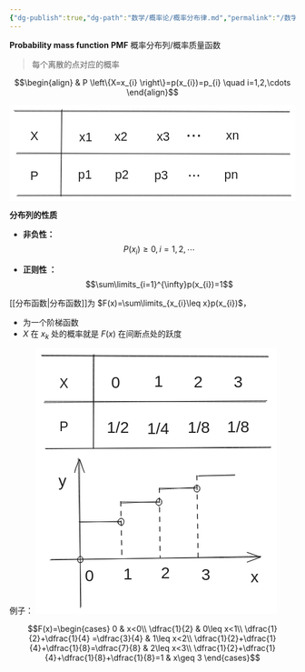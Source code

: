 ```yaml
---
{"dg-publish":true,"dg-path":"数学/概率论/概率分布律.md","permalink":"/数学/概率论/概率分布律/","dgPassFrontmatter":true,"noteIcon":"","created":"2024-05-21T15:20:28.412+08:00","updated":"2024-06-15T21:34:24.216+08:00"}
---
```


**Probability mass function**  **PMF**
概率分布列/概率质量函数
>每个离散的点对应的概率

$$\begin{align}
 & P \left\{X=x_{i} \right\}=p(x_{i})=p_{i} \quad  i=1,2,\cdots
\end{align}$$


<svg xmlns="http://www.w3.org/2000/svg" version="1.1" viewBox="0 0 651.1904273054424 218.25835109083118" width="651.1904273054424" height="218.25835109083118">  <!-- svg-source:excalidraw -->    <defs>    <style class="style-fonts">      @font-face {        font-family: "Virgil";        src: url("https://excalidraw.com/Virgil.woff2");      }      @font-face {        font-family: "Cascadia";        src: url("https://excalidraw.com/Cascadia.woff2");      }      @font-face {        font-family: "Assistant";        src: url("https://excalidraw.com/Assistant-Regular.woff2");      }    </style>      </defs>  <rect x="0" y="0" width="651.1904273054424" height="218.25835109083118" fill="#ffffff"></rect><g stroke-linecap="round"><g transform="translate(10.426605924963951 13.311196283687877) rotate(0 313.1182355762029 1.232675344149584)"><path d="M-0.43 -0.69 C104.04 -0.57, 523.07 1.18, 627.41 1.71 M1.55 1.56 C105.91 1.73, 523.25 2.47, 627.08 2.86" stroke="#1e1e1e" stroke-width="1" fill="none"></path></g></g><mask></mask><g stroke-linecap="round"><g transform="translate(16.806987226759702 207.04975422225107) rotate(0 311.8740104190444 -0.18074568723091033)"><path d="M-0.36 -0.36 C103.76 -0.46, 520.51 -0.19, 624.38 -0.04 M1.65 -1.59 C105.7 -2.12, 519.83 -2.03, 623.77 -1.99" stroke="#1e1e1e" stroke-width="1" fill="none"></path></g></g><mask></mask><g stroke-linecap="round"><g transform="translate(15.4400689659019 109.71159637526353) rotate(0 311.0653955013634 0.9918527578054182)"><path d="M1 -0.83 C104.76 -0.48, 519.85 2.2, 623.28 2.83 M0.06 1.35 C103.71 1.3, 519.52 1.2, 622.93 1.14" stroke="#1e1e1e" stroke-width="1" fill="none"></path></g></g><mask></mask><g stroke-linecap="round"><g transform="translate(119.44141072501321 11.0439554542304) rotate(0 -0.9894983262966264 98.19539816542601)"><path d="M0.13 -1.04 C-0.15 31.87, -1.59 164.12, -1.95 197.21 M-1.26 1.02 C-1.68 33.62, -2.63 163.06, -2.89 195.52" stroke="#1e1e1e" stroke-width="1" fill="none"></path></g></g><mask></mask><g transform="translate(47.23012536075089 54.79045691340025) rotate(0 9.337890625 16.09999999999991)"><text x="0" y="25.760546874999996" font-family="Helvetica, Segoe UI Emoji" font-size="28px" fill="#1e1e1e" text-anchor="start" style="white-space: pre;" direction="ltr" dominant-baseline="alphabetic">X</text></g><g transform="translate(47.18298695118017 145.27455645620057) rotate(0 9.337890625 16.09999999999991)"><text x="0" y="25.760546874999996" font-family="Helvetica, Segoe UI Emoji" font-size="28px" fill="#1e1e1e" text-anchor="start" style="white-space: pre;" direction="ltr" dominant-baseline="alphabetic">P</text></g><g transform="translate(158.7091974760903 56.57052142775092) rotate(0 14.7861328125 16.09999999999991)"><text x="0" y="25.760546874999996" font-family="Helvetica, Segoe UI Emoji" font-size="28px" fill="#1e1e1e" text-anchor="start" style="white-space: pre;" direction="ltr" dominant-baseline="alphabetic">x1</text></g><g transform="translate(156.14468245885212 142.516244068991) rotate(0 15.572265625 16.09999999999991)"><text x="0" y="25.760546874999996" font-family="Helvetica, Segoe UI Emoji" font-size="28px" fill="#1e1e1e" text-anchor="start" style="white-space: pre;" direction="ltr" dominant-baseline="alphabetic">p1</text></g><g transform="translate(240.1587912561206 142.55291426997155) rotate(0 15.572265625 16.09999999999991)"><text x="0" y="25.760546874999996" font-family="Helvetica, Segoe UI Emoji" font-size="28px" fill="#1e1e1e" text-anchor="start" style="white-space: pre;" direction="ltr" dominant-baseline="alphabetic">p2</text></g><g transform="translate(329.6515436851707 143.68264985728865) rotate(0 15.572265625 16.09999999999991)"><text x="0" y="25.760546874999996" font-family="Helvetica, Segoe UI Emoji" font-size="28px" fill="#1e1e1e" text-anchor="start" style="white-space: pre;" direction="ltr" dominant-baseline="alphabetic">p3</text></g><g transform="translate(239.03911545249264 56.15924372049949) rotate(0 14.7861328125 16.09999999999991)"><text x="0" y="25.760546874999996" font-family="Helvetica, Segoe UI Emoji" font-size="28px" fill="#1e1e1e" text-anchor="start" style="white-space: pre;" direction="ltr" dominant-baseline="alphabetic">x2</text></g><g transform="translate(335.25008314906006 55.46552834564818) rotate(0 14.7861328125 16.09999999999991)"><text x="0" y="25.760546874999996" font-family="Helvetica, Segoe UI Emoji" font-size="28px" fill="#1e1e1e" text-anchor="start" style="white-space: pre;" direction="ltr" dominant-baseline="alphabetic">x3</text></g><g transform="translate(401.3917227475872 33.3780097182057) rotate(0 17.923404311204536 24.729467975248326)"><text x="0" y="39.567988755912765" font-family="Helvetica, Segoe UI Emoji" font-size="43.0077703917362px" fill="#1e1e1e" text-anchor="start" style="white-space: pre;" direction="ltr" dominant-baseline="alphabetic">...</text></g><g transform="translate(405.5821887589958 130.8932302985363) rotate(0 14.55563821296846 20.082858300634598)"><text x="0" y="32.133255443321815" font-family="Helvetica, Segoe UI Emoji" font-size="34.926710088060226px" fill="#1e1e1e" text-anchor="start" style="white-space: pre;" direction="ltr" dominant-baseline="alphabetic">...</text></g><g transform="translate(492.9897761147463 53.4268304371717) rotate(0 14.7861328125 16.09999999999991)"><text x="0" y="25.760546874999996" font-family="Helvetica, Segoe UI Emoji" font-size="28px" fill="#1e1e1e" text-anchor="start" style="white-space: pre;" direction="ltr" dominant-baseline="alphabetic">xn</text></g><g transform="translate(489.16438855450144 141.82806457466359) rotate(0 15.572265625 16.09999999999991)"><text x="0" y="25.760546874999996" font-family="Helvetica, Segoe UI Emoji" font-size="28px" fill="#1e1e1e" text-anchor="start" style="white-space: pre;" direction="ltr" dominant-baseline="alphabetic">pn</text></g></svg>

**分布列的性质**
- **非负性：**
	$$P(x_{i})\geq 0,i=1,2,\cdots$$

- **正则性 ：**
	$$\sum\limits_{i=1}^{\infty}p(x_{i})=1$$


[[分布函数\|分布函数]]为 $F(x)=\sum\limits_{x_{i}\leq x}p(x_{i})$，
- 为一个阶梯函数
- $X$ 在 $x_{k}$ 处的概率就是 $F(x)$ 在间断点处的跃度

例子：
<svg xmlns="http://www.w3.org/2000/svg" version="1.1" viewBox="0 0 424.7525350546463 465.8749177631353" width="424.7525350546463" height="465.8749177631353">  <!-- svg-source:excalidraw -->    <defs>    <style class="style-fonts">      @font-face {        font-family: "Virgil";        src: url("https://excalidraw.com/Virgil.woff2");      }      @font-face {        font-family: "Cascadia";        src: url("https://excalidraw.com/Cascadia.woff2");      }      @font-face {        font-family: "Assistant";        src: url("https://excalidraw.com/Assistant-Regular.woff2");      }    </style>      </defs>  <rect x="0" y="0" width="424.7525350546463" height="465.8749177631353" fill="#ffffff"></rect><g stroke-linecap="round"><g transform="translate(11.153494500806552 12.367022899876702) rotate(0 198.96812931203306 0.6700848455764117)"><path d="M0.2 0.19 C66.79 0.6, 332.64 2.17, 399.03 2.25 M-1.15 -0.75 C65.42 -0.65, 332.12 0.21, 398.66 0.6" stroke="#1e1e1e" stroke-width="1" fill="none"></path></g></g><mask></mask><g stroke-linecap="round"><g transform="translate(16.869547523727725 175.24804443501034) rotate(0 198.65233343486568 -0.8073718670038943)"><path d="M1.09 0.91 C67.37 0.49, 332.02 -1.94, 397.88 -2.3 M0.21 0.34 C66.36 0.05, 330.84 -0.5, 397.24 -1.12" stroke="#1e1e1e" stroke-width="1" fill="none"></path></g></g><mask></mask><g stroke-linecap="round"><g transform="translate(15.359024327602686 93.23223614464314) rotate(0 195.60835220721998 -0.0778437921976547)"><path d="M0.58 -0.68 C65.42 -0.8, 324.88 0.21, 390.16 0.22 M-0.58 1.57 C64.53 1.01, 326.88 -1.52, 392.32 -1.7" stroke="#1e1e1e" stroke-width="1" fill="none"></path></g></g><mask></mask><g stroke-linecap="round"><g transform="translate(102.60026680277078 10.465154100814743) rotate(0 -0.8300379779057465 82.37094249358665)"><path d="M-1.06 0.38 C-1.25 27.88, -0.48 137.02, -0.61 164.29 M0.59 -0.47 C0.28 27.26, -0.46 138.03, -1.01 165.6" stroke="#1e1e1e" stroke-width="1" fill="none"></path></g></g><mask></mask><g transform="translate(42.026026611727715 47.161787785401884) rotate(0 7.833064135933171 13.505441180783237)"><text x="0" y="21.609164633858395" font-family="Helvetica, Segoe UI Emoji" font-size="23.487723792666383px" fill="#1e1e1e" text-anchor="start" style="white-space: pre;" direction="ltr" dominant-baseline="alphabetic">X</text></g><g transform="translate(41.986484685155474 123.06412841716701) rotate(0 7.833064135933171 13.505441180783237)"><text x="0" y="21.609164633858395" font-family="Helvetica, Segoe UI Emoji" font-size="23.487723792666383px" fill="#1e1e1e" text-anchor="start" style="white-space: pre;" direction="ltr" dominant-baseline="alphabetic">P</text></g><g transform="translate(133.23654692329077 43.29841937290166) rotate(0 15.5654296875 16.09999999999991)"><text x="0" y="25.760546874999996" font-family="Helvetica, Segoe UI Emoji" font-size="28px" fill="#1e1e1e" text-anchor="start" style="white-space: pre;" direction="ltr" dominant-baseline="alphabetic">0  </text></g><g transform="translate(209.03891669165338 40.95463387710515) rotate(0 7.7861328125 16.09999999999991)"><text x="0" y="25.760546874999996" font-family="Helvetica, Segoe UI Emoji" font-size="28px" fill="#1e1e1e" text-anchor="start" style="white-space: pre;" direction="ltr" dominant-baseline="alphabetic">1</text></g><g transform="translate(278.63960458424083 42.1338257271932) rotate(0 7.7861328125 16.09999999999991)"><text x="0" y="25.760546874999996" font-family="Helvetica, Segoe UI Emoji" font-size="28px" fill="#1e1e1e" text-anchor="start" style="white-space: pre;" direction="ltr" dominant-baseline="alphabetic">2</text></g><g transform="translate(349.2034861019939 42.5859823701544) rotate(0 7.7861328125 16.09999999999991)"><text x="0" y="25.760546874999996" font-family="Helvetica, Segoe UI Emoji" font-size="28px" fill="#1e1e1e" text-anchor="start" style="white-space: pre;" direction="ltr" dominant-baseline="alphabetic">3</text></g><g transform="translate(125.53550830580676 122.65286693400867) rotate(0 19.4619140625 16.09999999999991)"><text x="0" y="25.760546874999996" font-family="Helvetica, Segoe UI Emoji" font-size="28px" fill="#1e1e1e" text-anchor="start" style="white-space: pre;" direction="ltr" dominant-baseline="alphabetic">1/2</text></g><g transform="translate(196.43187380257703 124.09407076295383) rotate(0 19.4619140625 16.09999999999991)"><text x="0" y="25.760546874999996" font-family="Helvetica, Segoe UI Emoji" font-size="28px" fill="#1e1e1e" text-anchor="start" style="white-space: pre;" direction="ltr" dominant-baseline="alphabetic">1/4</text></g><g transform="translate(268.0706965370574 122.39081896943844) rotate(0 19.4619140625 16.09999999999991)"><text x="0" y="25.760546874999996" font-family="Helvetica, Segoe UI Emoji" font-size="28px" fill="#1e1e1e" text-anchor="start" style="white-space: pre;" direction="ltr" dominant-baseline="alphabetic">1/8</text></g><g transform="translate(337.584011117646 121.43000042315816) rotate(0 19.4619140625 16.09999999999991)"><text x="0" y="25.760546874999996" font-family="Helvetica, Segoe UI Emoji" font-size="28px" fill="#1e1e1e" text-anchor="start" style="white-space: pre;" direction="ltr" dominant-baseline="alphabetic">1/8</text></g><g stroke-linecap="round"><g transform="translate(25.861507177898176 371.42130747900364) rotate(0 185.66950575932046 -2.9934140371346984)"><path d="M-0.26 0.26 C61.54 -0.64, 309.47 -4.97, 371.37 -6.21 M1.81 -0.64 C63.4 -1.3, 309.02 -3.82, 370.44 -4.79" stroke="#1e1e1e" stroke-width="1" fill="none"></path></g><g transform="translate(25.861507177898176 371.42130747900364) rotate(0 185.66950575932046 -2.9934140371346984)"><path d="M347.06 4.05 C355.74 1.06, 363.11 -2.4, 370.44 -4.79 M347.06 4.05 C352.54 1.6, 356.33 1.07, 370.44 -4.79" stroke="#1e1e1e" stroke-width="1" fill="none"></path></g><g transform="translate(25.861507177898176 371.42130747900364) rotate(0 185.66950575932046 -2.9934140371346984)"><path d="M346.84 -13.05 C355.49 -10.05, 362.94 -7.53, 370.44 -4.79 M346.84 -13.05 C352.27 -12.06, 356.1 -9.16, 370.44 -4.79" stroke="#1e1e1e" stroke-width="1" fill="none"></path></g></g><mask></mask><g stroke-linecap="round"><g transform="translate(79.0692613208499 454.87707330075) rotate(0 -1.5245866232911567 -131.11476784639058)"><path d="M0.81 -1.06 C0.31 -44.58, -3.12 -218.63, -3.94 -262.15 M-0.22 1 C-0.27 -42.23, -1.44 -216.94, -1.7 -260.56" stroke="#1e1e1e" stroke-width="1" fill="none"></path></g><g transform="translate(79.0692613208499 454.87707330075) rotate(0 -1.5245866232911567 -131.11476784639058)"><path d="M7 -237.13 C3.48 -243.8, 3.44 -249.35, -1.7 -260.56 M7 -237.13 C3.52 -244.46, 0.82 -252.44, -1.7 -260.56" stroke="#1e1e1e" stroke-width="1" fill="none"></path></g><g transform="translate(79.0692613208499 454.87707330075) rotate(0 -1.5245866232911567 -131.11476784639058)"><path d="M-10.1 -237.02 C-9.79 -243.84, -6 -249.4, -1.7 -260.56 M-10.1 -237.02 C-8.33 -244.26, -5.78 -252.27, -1.7 -260.56" stroke="#1e1e1e" stroke-width="1" fill="none"></path></g></g><mask></mask><g stroke-linecap="round" transform="translate(73.91960610222995 365.51506266049364) rotate(0 4.858834144292871 5.466201757548561)"><path d="M4.94 -0.14 C5.86 -0.14, 7.64 0.56, 8.37 1.48 C9.09 2.4, 9.16 4.1, 9.27 5.35 C9.37 6.61, 9.53 8.08, 8.98 9.01 C8.42 9.94, 7.04 10.7, 5.93 10.96 C4.82 11.21, 3.24 11.11, 2.31 10.56 C1.38 10, 0.66 8.82, 0.34 7.63 C0.03 6.45, 0.06 4.51, 0.42 3.46 C0.78 2.41, 1.71 1.93, 2.51 1.33 C3.31 0.72, 4.57 0.11, 5.21 -0.14 C5.85 -0.4, 6.32 -0.26, 6.33 -0.19 M5.79 -0.17 C6.7 -0.32, 6.89 0.4, 7.55 1.17 C8.21 1.95, 9.49 3.29, 9.73 4.48 C9.97 5.68, 9.45 7.4, 8.99 8.32 C8.54 9.23, 8.01 9.58, 7.02 9.97 C6.03 10.36, 4.05 10.94, 3.06 10.65 C2.07 10.36, 1.55 9.24, 1.05 8.22 C0.55 7.2, 0 5.63, 0.06 4.55 C0.13 3.46, 0.72 2.54, 1.45 1.71 C2.18 0.88, 3.83 -0.08, 4.45 -0.46 C5.07 -0.84, 5.04 -0.69, 5.17 -0.58" stroke="#1e1e1e" stroke-width="1" fill="none"></path></g><g stroke-linecap="round"><g transform="translate(77.56381178176443 304.7794757142028) rotate(0 36.03644220496628 -0.2024603194915926)"><path d="M0.12 0.36 C12.17 0.28, 61.19 -0.91, 73.03 -1.1 M-1.28 -0.49 C10.64 -0.38, 60.11 -0.06, 72.59 0.07" stroke="#1e1e1e" stroke-width="1" fill="none"></path></g></g><mask></mask><g stroke-linecap="round"><g transform="translate(150.0415367593654 267.93319223127037) rotate(0 1.3915560951637502 50.24279012305146)"><path d="M0.03 1.15 C0.24 17.76, 1.67 83.27, 1.97 99.87" stroke="#1e1e1e" stroke-width="1.5" fill="none" stroke-dasharray="8 9"></path></g></g><mask></mask><g stroke-linecap="round"><g transform="translate(149.63669619169698 269.9577420453097) rotate(0 33.607025132819814 -0.20244697427233405)"><path d="M-0.35 -0.53 C11.1 -0.55, 56.55 0.45, 67.7 0.52 M1.66 1.8 C13.09 1.41, 56.38 -1.05, 67.01 -1.11" stroke="#1e1e1e" stroke-width="1" fill="none"></path></g></g><mask></mask><g stroke-linecap="round" transform="translate(145.39175202680462 298.486808736071) rotate(0 5.119968260498851 6.053195543948959)"><path d="M4.45 0.2 C5.58 -0.13, 7.1 -0.21, 8.09 0.43 C9.08 1.07, 10.09 2.8, 10.38 4.06 C10.68 5.32, 10.36 6.76, 9.86 8 C9.36 9.23, 8.35 10.79, 7.38 11.48 C6.41 12.17, 5.02 12.43, 4.04 12.14 C3.06 11.86, 2.15 10.86, 1.49 9.78 C0.83 8.7, 0.15 6.93, 0.09 5.66 C0.02 4.39, 0.36 3.1, 1.11 2.15 C1.85 1.21, 4.02 0.35, 4.55 -0.02 C5.09 -0.38, 4.33 -0.13, 4.3 -0.06 M5.51 -0.2 C6.6 -0.02, 8.32 1.5, 9.11 2.49 C9.9 3.47, 10.3 4.29, 10.25 5.68 C10.2 7.07, 9.46 9.65, 8.83 10.8 C8.2 11.96, 7.62 12.69, 6.47 12.64 C5.32 12.58, 3.07 11.19, 1.91 10.47 C0.75 9.76, -0.11 9.4, -0.48 8.34 C-0.84 7.29, -0.89 5.41, -0.27 4.14 C0.35 2.87, 2.06 1.36, 3.24 0.71 C4.41 0.06, 6.18 0.39, 6.77 0.25 C7.36 0.1, 6.79 -0.22, 6.77 -0.16" stroke="#1e1e1e" stroke-width="1" fill="none"></path></g><g stroke-linecap="round"><g transform="translate(218.74879988667476 244.21642372397582) rotate(0 0.5365248680687245 62.024174186604796)"><path d="M-0.63 1 C-0.5 21.55, 0.32 102.59, 0.73 123.07" stroke="#1e1e1e" stroke-width="1.5" fill="none" stroke-dasharray="8 9"></path></g></g><mask></mask><g stroke-linecap="round"><g transform="translate(217.80664086235043 246.28018989495604) rotate(0 32.6798302060498 -0.6376357827921311)"><path d="M0.7 -0.99 C11.43 -0.98, 53.35 -0.54, 64.27 -0.61 M-0.39 1.1 C10.7 0.82, 55.36 -2.16, 66.41 -2.39" stroke="#1e1e1e" stroke-width="1" fill="none"></path></g></g><mask></mask><g stroke-linecap="round"><g transform="translate(286.2456990489885 223.91689301509132) rotate(0 32.172702119173096 -0.5531107206531942)"><path d="M-0.41 0.35 C10.33 -0.11, 54.49 -1.99, 65.15 -2.09 M1.58 -0.51 C12.16 -0.91, 53.88 -0.79, 64.63 -1.06" stroke="#1e1e1e" stroke-width="1" fill="none"></path></g></g><mask></mask><g stroke-linecap="round"><g transform="translate(284.3204442492531 224.26970319537259) rotate(0 0.6729400368188863 72.66340646975868)"><path d="M-0.1 -1.09 C0.11 23.4, 1.83 122.26, 2.14 146.51" stroke="#1e1e1e" stroke-width="1.5" fill="none" stroke-dasharray="8 9"></path></g></g><mask></mask><g stroke-linecap="round" transform="translate(212.28278755986915 263.8491026008901) rotate(0 5.119968260498851 6.053195543948959)"><path d="M5.42 0.39 C6.52 0.31, 8.1 0.52, 8.84 1.49 C9.58 2.46, 9.82 4.78, 9.87 6.21 C9.93 7.65, 9.73 9.19, 9.17 10.09 C8.62 10.98, 7.65 11.41, 6.56 11.58 C5.47 11.76, 3.72 11.61, 2.64 11.14 C1.56 10.68, 0.4 9.96, 0.06 8.79 C-0.27 7.61, 0.2 5.44, 0.62 4.09 C1.04 2.75, 1.73 1.3, 2.58 0.7 C3.44 0.1, 5.16 0.58, 5.75 0.51 C6.34 0.43, 6.11 0.29, 6.14 0.25 M4.38 -0.18 C5.43 -0.15, 7.32 0.88, 8.26 1.64 C9.21 2.4, 9.85 3.24, 10.04 4.4 C10.23 5.55, 9.98 7.35, 9.42 8.59 C8.86 9.82, 7.54 11.16, 6.68 11.82 C5.82 12.47, 5.31 13.01, 4.26 12.53 C3.22 12.05, 1.02 10.21, 0.42 8.93 C-0.19 7.65, 0.33 6.09, 0.61 4.86 C0.9 3.64, 1.47 2.44, 2.12 1.58 C2.77 0.72, 3.97 -0.07, 4.5 -0.32 C5.03 -0.57, 5.24 -0.01, 5.31 0.06" stroke="#1e1e1e" stroke-width="1" fill="none"></path></g><g stroke-linecap="round" transform="translate(278.9402380885987 240.2956483541857) rotate(0 5.119968260498865 6.053195543948959)"><path d="M4.06 0.37 C4.99 0, 6.09 -0.15, 7.08 0.35 C8.06 0.85, 9.39 2.08, 9.95 3.37 C10.51 4.67, 10.83 6.76, 10.43 8.12 C10.04 9.48, 8.54 10.91, 7.59 11.53 C6.64 12.15, 5.69 12.02, 4.72 11.82 C3.75 11.63, 2.48 11.33, 1.77 10.36 C1.06 9.38, 0.68 7.24, 0.48 5.95 C0.27 4.66, -0.1 3.64, 0.53 2.62 C1.16 1.6, 3.68 0.19, 4.25 -0.17 C4.83 -0.53, 3.99 0.37, 3.98 0.45 M4.45 0.1 C5.43 -0.19, 7.06 -0.09, 8.09 0.65 C9.13 1.39, 10.41 3.32, 10.65 4.54 C10.89 5.77, 9.91 6.99, 9.52 8 C9.12 9.02, 9.05 10.03, 8.26 10.64 C7.47 11.24, 5.91 11.7, 4.78 11.64 C3.65 11.59, 2.25 11.26, 1.49 10.31 C0.74 9.37, 0.19 7.39, 0.26 5.98 C0.33 4.57, 1.17 2.93, 1.92 1.85 C2.66 0.76, 4.31 -0.23, 4.73 -0.54 C5.14 -0.85, 4.36 -0.2, 4.42 -0.02" stroke="#1e1e1e" stroke-width="1" fill="none"></path></g><g transform="translate(154.7872762248788 379.7749379202605) rotate(0 7.7861328125 16.09999999999991)"><text x="0" y="25.760546874999996" font-family="Helvetica, Segoe UI Emoji" font-size="28px" fill="#1e1e1e" text-anchor="start" style="white-space: pre;" direction="ltr" dominant-baseline="alphabetic">1</text></g><g transform="translate(220.89434429109227 378.6780932079423) rotate(0 7.7861328125 16.09999999999991)"><text x="0" y="25.760546874999996" font-family="Helvetica, Segoe UI Emoji" font-size="28px" fill="#1e1e1e" text-anchor="start" style="white-space: pre;" direction="ltr" dominant-baseline="alphabetic">2</text></g><g transform="translate(86.90641341199486 382.8618064657667) rotate(0 7.7861328125 16.09999999999991)"><text x="0" y="25.760546874999996" font-family="Helvetica, Segoe UI Emoji" font-size="28px" fill="#1e1e1e" text-anchor="start" style="white-space: pre;" direction="ltr" dominant-baseline="alphabetic">0</text></g><g transform="translate(292.32592024082317 380.834032412778) rotate(0 7.7861328125 16.09999999999991)"><text x="0" y="25.760546874999996" font-family="Helvetica, Segoe UI Emoji" font-size="28px" fill="#1e1e1e" text-anchor="start" style="white-space: pre;" direction="ltr" dominant-baseline="alphabetic">3</text></g><g transform="translate(378.93135855910896 384.7790994916786) rotate(0 7 16.09999999999991)"><text x="0" y="25.760546874999996" font-family="Helvetica, Segoe UI Emoji" font-size="28px" fill="#1e1e1e" text-anchor="start" style="white-space: pre;" direction="ltr" dominant-baseline="alphabetic">x</text></g><g transform="translate(40.232038009009415 215.8802982813463) rotate(0 7 16.09999999999991)"><text x="0" y="25.760546874999996" font-family="Helvetica, Segoe UI Emoji" font-size="28px" fill="#1e1e1e" text-anchor="start" style="white-space: pre;" direction="ltr" dominant-baseline="alphabetic">y</text></g></svg>


$$F(x)=\begin{cases}
0  & x<0\\ 
\dfrac{1}{2}  & 0\leq x<1\\
\dfrac{1}{2}+\dfrac{1}{4} =\dfrac{3}{4} & 1\leq x<2\\
\dfrac{1}{2}+\dfrac{1}{4}+\dfrac{1}{8}=\dfrac{7}{8}  & 2\leq x<3\\
\dfrac{1}{2}+\dfrac{1}{4}+\dfrac{1}{8}+\dfrac{1}{8}=1  & x\geq 3
\end{cases}$$


